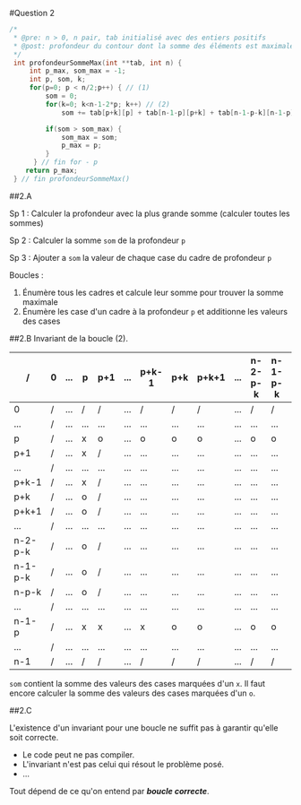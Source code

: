 #Question 2
```c
/*
 * @pre: n > 0, n pair, tab initialisé avec des entiers positifs
 * @post: profondeur du contour dont la somme des éléments est maximale
 */
 int profondeurSommeMax(int **tab, int n) {
	 int p_max, som_max = -1;
	 int p, som, k;
	 for(p=0; p < n/2;p++) { // (1)
		 som = 0;
		 for(k=0; k<n-1-2*p; k++) // (2)
			 som += tab[p+k][p] + tab[n-1-p][p+k] + tab[n-1-p-k][n-1-p] + tab[p][n-1-p-k];

		 if(som > som_max) {
			 som_max = som;
			 p_max = p;
		 }
	  } // fin for - p
	return p_max;
 } // fin profondeurSommeMax()
```

##2.A

Sp 1 : Calculer la profondeur avec la plus grande somme (calculer toutes les sommes)

Sp 2 : Calculer la somme `som` de la profondeur `p`

Sp 3 : Ajouter a `som` la valeur de chaque case du cadre de profondeur `p`

Boucles :

1. Énumère tous les cadres et calcule leur somme pour trouver la somme maximale
2. Énumère les case d'un cadre à la profondeur `p` et additionne les valeurs des cases

##2.B
Invariant de la boucle (2).


| / | 0 | ... | p | p+1 | ... | p+k-1 | p+k | p+k+1 | ... | n-2-p-k | n-1-p-k | n-p-k | ... | n-1-p | ... | n-1 |
|---|---|-----|---|-----|-----|-------|-----|-------|-----|---------|---------|-------|-----|-------|-----|-----|
|0|/ |... | / |/    |...  |/     |/  |    /|...|      /|      /|    /|...|    /|...  |   / |
|...|/ |...| ...|...|...|...|...|...|...|...|...|...|...|...|...|/|
|p|/ |...| x|o|...|o|o|o|...|o|o|x|...|x|...|/|
|p+1|/ |...| x|/|...|...|...|...|...|...|...|...|...|o|...|/|
|...|/ |...| ...|...|...|...|...|...|...|...|...|...|...|...|...|/|
|p+k-1|/ |...| x|/|...|...|...|...|...|...|...|...|...|o|...|/|
|p+k|/ |...| o|/|...|...|...|...|...|...|...|...|...|o|...|/|
|p+k+1|/ |...| o|/|...|...|...|...|...|...|...|...|...|o|...|/|
|...|/ |...| ...|...|...|...|...|...|...|...|...|...|...|...|...|/|
|n-2-p-k|/ |...| o|/|...|...|...|...|...|...|...|...|...|o|...|/|
|n-1-p-k|/ |...| o|/|...|...|...|...|...|...|...|...|...|o|...|/|
|n-p-k|/ |...| o|/|...|...|...|...|...|...|...|...|...|x|...|/|
|...|/ |...| ...|...|...|...|...|...|...|...|...|...|...|...|...|/|
|n-1-p|/ |...| x|x|...|x|o|o|...|o|o|o|...|x|...|/|
|...|/ |...| ...|...|...|...|...|...|...|...|...|...|...|...|...|/|
|n-1|/ |...| /|/|...|/|/|/|...|/|/|/|...|/|...|/|

`som` contient la somme des valeurs des cases marquées d'un `x`.
Il faut encore calculer la somme des valeurs des cases marquées d'un `o`.

##2.C

L'existence d'un invariant pour une boucle ne suffit pas à garantir qu'elle soit correcte.

* Le code peut ne pas compiler.
* L'invariant n'est pas celui qui résout le problème posé.
* ...

Tout dépend de ce qu'on entend par **_boucle correcte_**.
